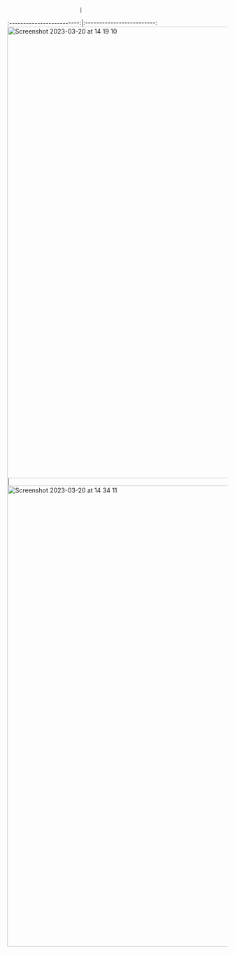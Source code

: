
                           |  
:-------------------------:|:-------------------------:
<img width="1033" alt="Screenshot 2023-03-20 at 14 19 10" src="https://user-images.githubusercontent.com/116297850/226369274-4b1ad6b5-5c21-493f-8e01-61727934a609.png">  |  <img width="1055" alt="Screenshot 2023-03-20 at 14 34 11" src="https://user-images.githubusercontent.com/116297850/226374881-bbb2cd25-655f-4fa5-b7d5-76e1dcb8ccee.png">
